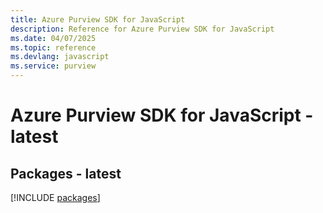 ```yaml
---
title: Azure Purview SDK for JavaScript
description: Reference for Azure Purview SDK for JavaScript
ms.date: 04/07/2025
ms.topic: reference
ms.devlang: javascript
ms.service: purview
---
```

# Azure Purview SDK for JavaScript - latest
## Packages - latest
[!INCLUDE [packages](purview-index.md)]